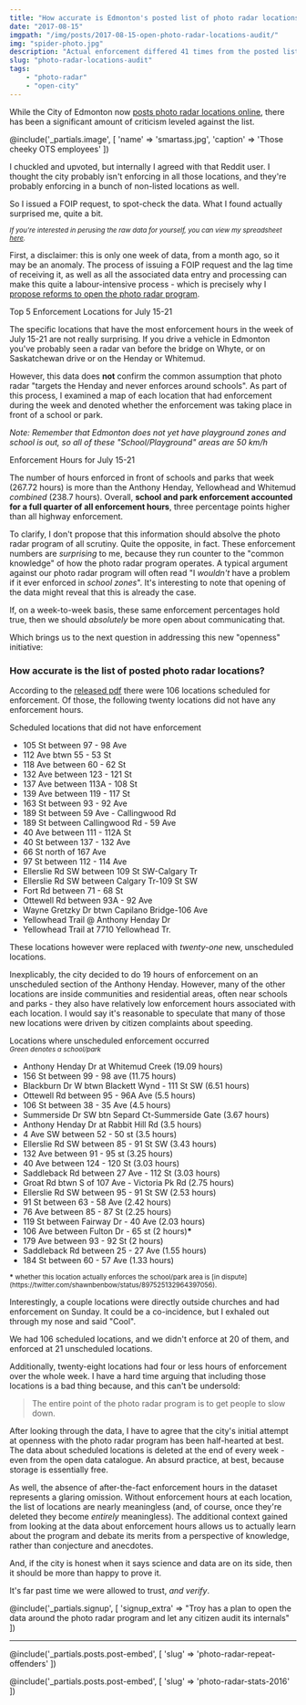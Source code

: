 ```yaml
---
title: "How accurate is Edmonton's posted list of photo radar locations?"
date: "2017-08-15"
imgpath: "/img/posts/2017-08-15-open-photo-radar-locations-audit/"
img: "spider-photo.jpg"
description: "Actual enforcement differed 41 times from the posted list during the week, but also revealed 25% of enforcement is by schools and parks"
slug: "photo-radar-locations-audit"
tags: 
    - "photo-radar"
    - "open-city"
---
```


While the City of Edmonton now [posts photo radar locations online](http://www.cbc.ca/news/canada/edmonton/edmonton-photo-radar-location-published-council-1.4199979),
there has been a significant amount of criticism leveled against the list.

@include('_partials.image', [ 'name' => 'smartass.jpg', 'caption' => 'Those cheeky OTS employees' ])

I chuckled and upvoted, but internally I agreed with that Reddit user. I thought the city probably isn't enforcing in all those locations, and they're
probably enforcing in a bunch of non-listed locations as well.

So I issued a FOIP request, to spot-check the data. What I found actually surprised me, quite a bit.

<em>
    <small>
        If you're interested in perusing the raw data for yourself, you can view my spreadsheet <a href="https://docs.google.com/spreadsheets/d/1GFTr1sKWCj4z2SFyZQ1HgQy2VZ2HJL-tznBDjAlTiJQ/edit?usp=sharing">here</a>.
    </small>
</em>

First, a disclaimer: this is only one week of data, from a month ago, so it may be an anomaly. The process of issuing a FOIP
request and the lag time of receiving it, as well as all the associated data entry and processing can make this quite a labour-intensive
process - which is precisely why I [propose reforms to open the photo radar program](/photo-radar-reform).

<div class="center">
    <div class="card grey lighten-5 auto-margins" style="max-width: 45rem;">
        <div class="card-content">
        <span class="card-title center">Top 5 Enforcement Locations for July 15-21</span>
        <canvas id="enforcement-toplocations"></canvas>
        </div>
    </div>
</div>

The specific locations that have the most enforcement hours in the week of July 15-21 are not really surprising. If you
drive a vehicle in Edmonton you've probably seen a radar van before the bridge on Whyte, or on Saskatchewan drive or on the
Henday or Whitemud.

However, this data does **not** confirm the common assumption that photo radar "targets the Henday and never enforces around schools".
As part of this process, I examined a map of each location that had enforcement during the week and denoted whether the enforcement
was taking place in front of a school or park.

*Note: Remember that Edmonton does not yet have playground zones and school is out, so all of these "School/Playground" areas are 50 km/h*

<div class="center">
    <div class="card grey lighten-5 auto-margins" style="max-width: 45rem;">
        <div class="card-content">
        <span class="card-title center">Enforcement Hours for July 15-21</span>
        <canvas id="enforcement-share"></canvas>
        </div>
    </div>
</div>

The number of hours enforced in front of schools and parks that week (267.72 hours) is more than the Anthony Henday, Yellowhead
and Whitemud *combined* (238.7 hours). Overall, **school and park enforcement accounted for a full quarter of all enforcement hours**,
three percentage points higher than all highway enforcement.

To clarify, I don't propose that this information should absolve the photo radar program of all scrutiny. Quite the opposite, in fact.
These enforcement numbers are *surprising* to me, because they run counter to the "common knowledge" of how the photo radar program
operates. A typical argument against our photo radar program will often read "I *wouldn't* have a problem if it ever enforced in *school zones*".
It's interesting to note that opening of the data might reveal that this is already the case.

If, on a week-to-week basis, these same enforcement percentages hold true, then we should *absolutely* be more open about communicating that.

Which brings us to the next question in addressing this new "openness" initiative:

### How accurate is the list of posted photo radar locations?

According to the [released pdf](/pdf/2017-08-15-open-photo-radar-locations-audit/Enforcement.List.0715.pdf) there were 106 locations scheduled for enforcement. Of those, the following
twenty locations did not have any enforcement hours.

<div class="center">
    <div class="card grey lighten-5 auto-margins" style="max-width: 45rem;">
        <div class="card-content red lighten-2">
            <span class="card-title center">Scheduled locations that did not have enforcement</span>
        </div>
        <div class="card-content left-align">
            <ul>
                <li>105 St between 97 - 98 Ave</li>
                <li>112 Ave btwn 55 - 53 St</li>
                <li>118 Ave between 60 - 62 St</li>
                <li>132 Ave between 123 - 121 St</li>
                <li>137 Ave between 113A - 108 St</li>
                <li>139 Ave between 119 - 117 St</li>
                <li>163 St between 93 - 92 Ave</li>
                <li>189 St between 59 Ave - Callingwood Rd</li>
                <li>189 St between Callingwood Rd - 59 Ave</li>
                <li>40 Ave between 111 - 112A St</li>
                <li>40 St between 137 - 132 Ave</li>
                <li>66 St north of 167 Ave</li>
                <li>97 St between 112 - 114 Ave</li>
                <li>Ellerslie Rd SW between 109 St SW-Calgary Tr</li>
                <li>Ellerslie Rd SW between Calgary Tr-109 St SW</li>
                <li>Fort Rd between 71 - 68 St</li>
                <li>Ottewell Rd between 93A - 92 Ave</li>
                <li>Wayne Gretzky Dr btwn Capilano Bridge-106 Ave</li>
                <li>Yellowhead Trail @ Anthony Henday Dr</li>
                <li>Yellowhead Trail at 7710 Yellowhead Tr.</li>
            </ul>
        </div>
    </div>
</div>

These locations however were replaced with *twenty-one* new, unscheduled locations.

Inexplicably, the city decided to do 19 hours of enforcement on an unscheduled section of the Anthony Henday. However, many
of the other locations are inside communities and residential areas, often near schools and parks - they also have relatively
low enforcement hours associated with each location. I would say it's reasonable to speculate that many of those new locations
were driven by citizen complaints about speeding.

<div class="center">
    <div class="card grey lighten-5 auto-margins" style="max-width: 45rem;">
        <div class="card-content red lighten-2">
            <span class="card-title center">Locations where unscheduled enforcement occurred</span>
        </div>
        <div class="card-content left-align">
            <small><em><span class="green-text">Green</span> denotes a school/park</em></small>
            <ul>
                <li>Anthony Henday Dr at Whitemud Creek (19.09 hours)</li>
                <li>156 St between 99 - 98 ave (11.75 hours)</li>
                <li>Blackburn Dr W btwn Blackett Wynd - 111 St SW (6.51 hours)</li>
                <li class="green-text">Ottewell Rd between 95 - 96A Ave (5.5 hours)</li>                                             
                <li class="green-text">106 St between 38 - 35 Ave (4.5 hours)</li>
                <li>Summerside Dr SW btn Separd Ct-Summerside Gate (3.67 hours)</li>
                <li>Anthony Henday Dr at Rabbit Hill Rd (3.5 hours)</li>
                <li>4 Ave SW between 52 - 50 st (3.5 hours)</li>
                <li>Ellerslie Rd SW between 85 - 91 St SW (3.43 hours)</li>
                <li class="green-text">132 Ave between 91 - 95 st (3.25 hours)</li>
                <li class="green-text">40 Ave between 124 - 120 St (3.03 hours)</li>
                <li class="green-text">Saddleback Rd between 27 Ave - 112 St (3.03 hours)</li>
                <li>Groat Rd btwn S of 107 Ave - Victoria Pk Rd (2.75 hours)</li>
                <li>Ellerslie Rd SW between 95 - 91 St SW (2.53 hours)</li>
                <li>91 St between 63 - 58 Ave (2.42 hours)</li>
                <li>76 Ave between 85 - 87 St (2.25 hours)</li>
                <li class="green-text">119 St between Fairway Dr - 40 Ave (2.03 hours)</li>
                <li class="green-text">106 Ave between Fulton Dr - 65 st (2 hours)<strong>*</strong></li>
                <li class="green-text">179 Ave between 93 - 92 St (2 hours)</li>
                <li class="green-text">Saddleback Rd between 25 - 27 Ave (1.55 hours)</li>
                <li>184 St between 60 - 57 Ave (1.33 hours)</li>
            </ul>
        </div>
    </div>
</div>

<small>
    <strong>*</strong> whether this location actually enforces the school/park area is [in dispute](https://twitter.com/shawnbenbow/status/897525132964397056).
</small>

Interestingly, a couple locations were directly outside churches and had enforcement on Sunday. It could be a co-incidence,
but I exhaled out through my nose and said "Cool".

We had 106 scheduled locations, and we didn't enforce at 20 of them, and enforced at 21 unscheduled locations.

Additionally, twenty-eight locations had four or less hours of enforcement over the whole week. I have a hard time arguing
that including those locations is a bad thing because, and this can't be undersold:

> The entire point of the photo radar program is to get people to slow down.

After looking through the data, I have to agree that the city's initial attempt at openness with the photo radar program
has been half-hearted at best. The data about scheduled locations is deleted at the end of every week - even from the open
data catalogue. An absurd practice, at best, because storage is essentially free.

As well, the absence of after-the-fact enforcement hours in the dataset represents a glaring omission. Without enforcement
hours at each location, the list of locations are nearly meaningless (and, of course, once they're deleted they become *entirely* meaningless).
The additional context gained from looking at the data about enforcement hours allows us to actually learn about the program
and debate its merits from a perspective of knowledge, rather than conjecture and anecdotes.

And, if the city is honest when it says science and data are on its side, then it should be more than happy to prove it.

It's far past time we were allowed to trust, *and verify*.

@include('_partials.signup', [ 'signup_extra' => "Troy has a plan to open the data around the photo radar program and let any citizen audit its internals" ])

<hr />

@include('_partials.posts.post-embed', [ 'slug' => 'photo-radar-repeat-offenders' ])

@include('_partials.posts.post-embed', [ 'slug' => 'photo-radar-stats-2016' ])

<script>

var enforcement_toplocations = document.getElementById('enforcement-toplocations').getContext('2d');
var horiz_bar = new Chart(enforcement_toplocations, {

    type: 'horizontalBar',

    // The data for our dataset
    data: {
        labels: [
            "Stony Plain Rd btwn 178 & 182 St", 
            "Whitemud Dr btwn 91 & 99 St", 
            "Whyte Ave between 91 & 95A St", 
            "Sask Dr btwn 87 & University Ave", 
            "Anthony Henday Dr @ Yellowhead Tr"
        ],
        datasets: [{
            data: [53.26, 36.08, 31.67, 28.56, 27.38 ],
            backgroundColor: [
                'rgb(173, 22, 5)',
                'rgb(54, 162, 235)',
                'rgb(216, 200, 17)',
                'rgb(99, 7, 186)',
                'rgb(178, 126, 14)',
            ]
        }],
    },

    // Configuration options go here
    options: {
        legend: { display: false },
        scales: {
            xAxes: [{
                display: true,
                ticks: {
                    beginAtZero: true,
                    min: 0
                }
            }]
        }
    }
});

var enforcement_share = document.getElementById('enforcement-share').getContext('2d');
var pie = new Chart(enforcement_share, {

    type: 'pie',

    // The data for our dataset
    data: {
        labels: ["Anthony Henday", "Whitemud", "Yellowhead", "Schools/Parks", "Whyte Ave", "Stony Plain Road", "Other Streets"],
        datasets: [{
                data: [115.72, 65.84, 57.14, 267.72, 63.07, 60.34, 400],
                backgroundColor: [
                    'rgb(173, 22, 5)',
                    'rgb(173, 77, 5)',
                    'rgb(173, 119, 5)',
                    'rgb(6, 104, 16)',
                    'rgb(151, 152, 153)',
                    'rgb(174, 177, 178)',
                ]
            }],
    },

    // Configuration options go here
    options: {
    }
});
</script>
